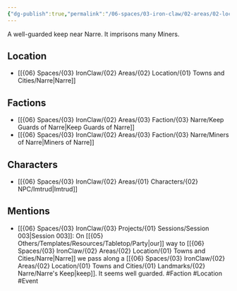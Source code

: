 ```yaml
---
{"dg-publish":true,"permalink":"/06-spaces/03-iron-claw/02-areas/02-location/01-towns-and-cities/01-landmarks/02-narre/narre-s-keep/","title":"Narre's Keep"}
---
```



A well-guarded keep near Narre. It imprisons many Miners.

## Location

- [[{06} Spaces/{03} IronClaw/{02} Areas/{02} Location/{01} Towns and Cities/Narre\|Narre]]

## Factions

- [[{06} Spaces/{03} IronClaw/{02} Areas/{03} Faction/{03} Narre/Keep Guards of Narre\|Keep Guards of Narre]]
- [[{06} Spaces/{03} IronClaw/{02} Areas/{03} Faction/{03} Narre/Miners of Narre\|Miners of Narre]]

## Characters

- [[{06} Spaces/{03} IronClaw/{02} Areas/{01} Characters/{02} NPC/Imtrud\|Imtrud]]

## Mentions

- [[{06} Spaces/{03} IronClaw/{03} Projects/{01} Sessions/Session 003\|Session 003]]: On [[{05} Others/Templates/Resources/Tabletop/Party\|our]] way to [[{06} Spaces/{03} IronClaw/{02} Areas/{02} Location/{01} Towns and Cities/Narre\|Narre]] we pass along a [[{06} Spaces/{03} IronClaw/{02} Areas/{02} Location/{01} Towns and Cities/{01} Landmarks/{02} Narre/Narre's Keep\|keep]]. It seems well guarded. #Faction #Location #Event

